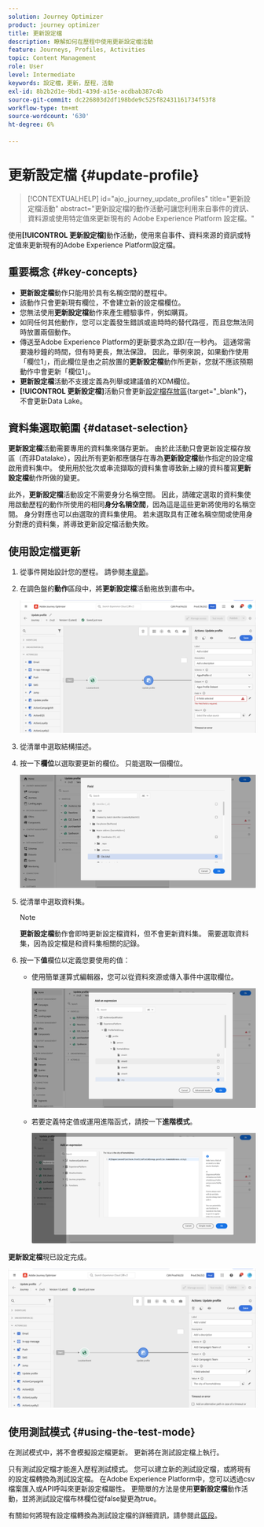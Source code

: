 ```yaml
---
solution: Journey Optimizer
product: journey optimizer
title: 更新設定檔
description: 瞭解如何在歷程中使用更新設定檔活動
feature: Journeys, Profiles, Activities
topic: Content Management
role: User
level: Intermediate
keywords: 設定檔，更新，歷程，活動
exl-id: 8b2b2d1e-9bd1-439d-a15e-acdbab387c4b
source-git-commit: dc226803d2df198bde9c525f82431161734f53f8
workflow-type: tm+mt
source-wordcount: '630'
ht-degree: 6%

---
```


# 更新設定檔 {#update-profile}

>[!CONTEXTUALHELP]
>id="ajo_journey_update_profiles"
>title="更新設定檔活動"
>abstract="更新設定檔的動作活動可讓您利用來自事件的資訊、資料源或使用特定值來更新現有的 Adobe Experience Platform 設定檔。"

使用&#x200B;**[!UICONTROL 更新設定檔]**&#x200B;動作活動，使用來自事件、資料來源的資訊或特定值來更新現有的Adobe Experience Platform設定檔。

## 重要概念 {#key-concepts}

* **更新設定檔**&#x200B;動作只能用於具有名稱空間的歷程中。
* 該動作只會更新現有欄位，不會建立新的設定檔欄位。
* 您無法使用&#x200B;**更新設定檔**&#x200B;動作來產生體驗事件，例如購買。
* 如同任何其他動作，您可以定義發生錯誤或逾時時的替代路徑，而且您無法同時放置兩個動作。
* 傳送至Adobe Experience Platform的更新要求為立即/在一秒內。 這通常需要幾秒鐘的時間，但有時更長，無法保證。 因此，舉例來說，如果動作使用「欄位1」，而此欄位是由之前放置的&#x200B;**更新設定檔**&#x200B;動作所更新，您就不應該預期動作中會更新「欄位1」。
* **更新設定檔**&#x200B;活動不支援定義為列舉或建議值的XDM欄位。
* **[!UICONTROL 更新設定檔]**&#x200B;活動只會更新[設定檔存放區](https://experienceleague.adobe.com/docs/experience-platform/profile/home.html#profile-data-store){target="_blank"}，不會更新Data Lake。

## 資料集選取範圍 {#dataset-selection}

**更新設定檔**&#x200B;活動需要專用的資料集來儲存更新。 由於此活動只會更新設定檔存放區（而非Datalake），因此所有更新都應儲存在專為&#x200B;**更新設定檔**&#x200B;動作指定的設定檔啟用資料集中。 使用用於批次或串流擷取的資料集會導致新上線的資料覆寫&#x200B;**更新設定檔**&#x200B;動作所做的變更。

此外，**更新設定檔**&#x200B;活動設定不需要身分名稱空間。 因此，請確定選取的資料集使用啟動歷程的動作所使用的相同&#x200B;**身分名稱空間**，因為這是這些更新將使用的名稱空間。 身分對應也可以由選取的資料集使用。 若未選取具有正確名稱空間或使用身分對應的資料集，將導致更新設定檔活動失敗。

## 使用設定檔更新

1. 從事件開始設計您的歷程。 請參閱[本章節](../building-journeys/journey.md)。

1. 在調色盤的&#x200B;**動作**&#x200B;區段中，將&#x200B;**更新設定檔**&#x200B;活動拖放到畫布中。

   ![](assets/profileupdate0.png)

1. 從清單中選取結構描述。

1. 按一下&#x200B;**欄位**&#x200B;以選取要更新的欄位。 只能選取一個欄位。

   ![](assets/profileupdate2.png)

1. 從清單中選取資料集。

   >[!NOTE]
   >
   >**更新設定檔**&#x200B;動作會即時更新設定檔資料，但不會更新資料集。 需要選取資料集，因為設定檔是和資料集相關的記錄。

1. 按一下&#x200B;**值**&#x200B;欄位以定義您要使用的值：

   * 使用簡單運算式編輯器，您可以從資料來源或傳入事件中選取欄位。

     ![](assets/profileupdate4.png)

   * 若要定義特定值或運用進階函式，請按一下&#x200B;**進階模式**。

     ![](assets/profileupdate3.png)

**更新設定檔**&#x200B;現已設定完成。

![](assets/profileupdate1.png)


## 使用測試模式 {#using-the-test-mode}

在測試模式中，將不會模擬設定檔更新。 更新將在測試設定檔上執行。

只有測試設定檔才能進入歷程測試模式。 您可以建立新的測試設定檔，或將現有的設定檔轉換為測試設定檔。 在Adobe Experience Platform中，您可以透過csv檔案匯入或API呼叫來更新設定檔屬性。 更簡單的方法是使用&#x200B;**更新設定檔**&#x200B;動作活動，並將測試設定檔布林欄位從false變更為true。

有關如何將現有設定檔轉換為測試設定檔的詳細資訊，請參閱此[區段](../audience/creating-test-profiles.md#create-test-profiles-csv)。
